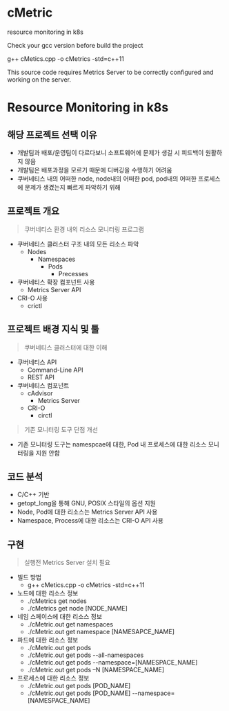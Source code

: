 # cMetric
resource monitoring in k8s

Check your gcc version before build the project

g++ cMetics.cpp -o cMetrics -std=c++11

This source code requires Metrics Server to be correctly configured and working on the server.

# Resource Monitoring in k8s
## 해당 프로젝트 선택 이유
 - 개발팀과 배포/운영팀이 다르다보니 소프트웨어에 문제가 생길 시 피드백이 원활하지 않음
 - 개발팀은 배포과정을 모르기 때문에 디버깅을 수행하기 어려움
 - 쿠버네티스 내의 어떠한 node, node내의 어떠한 pod, pod내의 어떠한 프로세스에 문제가 생겼는지 빠르게 파악하기 위해

## 프로젝트 개요
> 쿠버네티스 환경 내의 리소스 모니터링 프로그램
- 쿠버네티스 클러스터 구조 내의 모든 리소스 파악
  - Nodes
    - Namespaces
        - Pods
            - Precesses
- 쿠버네티스 확장 컴포넌트 사용
  - Metrics Server API
- CRI-O 사용
  - crictl

## 프로젝트 배경 지식 및 툴
> 쿠버네티스 클러스터에 대한 이해
- 쿠버네티스 API
  - Command-Line API
  - REST API
- 쿠버네티스 컴포넌트
  - cAdvisor
    - Metrics Server
  - CRI-O
    - circtl
> 기존 모니터링 도구 단점 개선
- 기존 모니터링 도구는 namespcae에 대한, Pod 내 프로세스에 대한 리소스 모니터링을 지원 안함

## 코드 분석
- C/C++ 기반
- getopt_long을 통해 GNU, POSIX 스타일의 옵션 지원
- Node, Pod에 대한 리소스는 Metrics Server API 사용
- Namespace, Process에 대한 리소스는 CRI-O API 사용

## 구현
> 실행전 Metrics Server 설치 필요
- 빌드 방법
  - g++ cMetics.cpp -o cMetrics -std=c++11
- 노드에 대한 리소스 정보
  - ./cMetrics get nodes
  - ./cMetrics get node [NODE_NAME]
- 네임 스페이스에 대한 리소스 정보
  - ./cMetric.out get namespaces
  - ./cMetric.out get namespace [NAMESAPCE_NAME]
- 파드에 대한 리소스 정보
  - ./cMetric.out get pods
  - ./cMetric.out get pods --all-namespaces
  - ./cMetric.out get pods --namespace=[NAMESPACE_NAME]
  - ./cMetric.out get pods –N [NAMESPACE_NAME]
- 프로세스에 대한 리소스 정보
  - ./cMetric.out get pods [POD_NAME]
  - ./cMetric.out get pods [POD_NAME] --namespace=[NAMESPACE_NAME]
